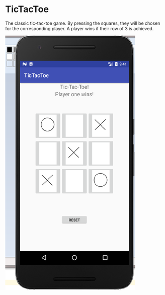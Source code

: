 # TicTacToe

The classic tic-tac-toe game. By pressing the squares, they will be chosen for the corresponding player. A player wins if their row of 3 is achieved.


![alt text](tictactoe_image.png "")
